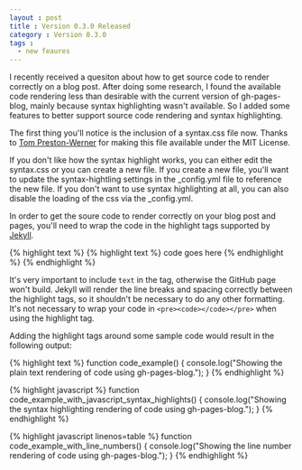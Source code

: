 ```yaml
---
layout : post
title : Version 0.3.0 Released
category : Version 0.3.0
tags :
  - new feaures
---
```


I recently received a quesiton about how to get source code to render correctly on a blog post. After doing some research, I found the available code rendering less than desirable with the current version of gh-pages-blog, mainly because syntax highlighting wasn't available. So I added some features to better support source code rendering and syntax highlighting.

The first thing you'll notice is the inclusion of a syntax.css file now. Thanks to [Tom Preston-Werner](https://github.com/mojombo/jekyll) for making this file available under the MIT License.

If you don't like how the syntax highlight works, you can either edit the syntax.css or you can create a new file. If you create a new file, you'll want to update the syntax-hightling settings in the \_config.yml file to reference the new file. If you don't want to use syntax highlighting at all, you can also disable the loading of the css via the \_config.yml.

In order to get the soure code to render correctly on your blog post and pages, you'll need to wrap the code in the highlight tags supported by [Jekyll](http://jekyllrb.com).

{% highlight text %}
{% highlight text %}
code goes here
{% endhighlight %}
{% endhighlight %}

It's very important to include `text` in the tag, otherwise the GitHub page won't build. Jekyll will render the line breaks and spacing correctly between the highlight tags, so it shouldn't be necessary to do any other formatting. It's not necessary to wrap your code in `<pre><code></code></pre>` when using the highlight tag.

Adding the highlight tags around some sample code would result in the following output:

{% highlight text %}
function code_example() {
  console.log("Showing the plain text rendering of code using gh-pages-blog.");
}
{% endhighlight %}

{% highlight javascript %}
function code_example_with_javascript_syntax_highlights() {
  console.log("Showing the syntax highlighting rendering of code using gh-pages-blog.");
}
{% endhighlight %}

{% highlight javascript linenos=table %}
function code_example_with_line_numbers() {
  console.log("Showing the line number rendering of code using gh-pages-blog.");
}
{% endhighlight %}


